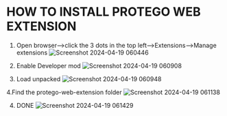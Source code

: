 # HOW TO INSTALL PROTEGO WEB EXTENSION  
1. Open browser-->click the 3 dots in the top left-->Extensions-->Manage extensions
![Screenshot 2024-04-19 060446](https://github.com/SaibaDev/Protego-Web-extension/assets/70807433/b6b6b8f6-d5e1-4388-9730-bf7e56242f30)

2. Enable Developer mod
![Screenshot 2024-04-19 060908](https://github.com/SaibaDev/Protego-Web-extension/assets/70807433/ebf61819-e2eb-4c02-b0b4-484e417133b5)


3. Load unpacked 
![Screenshot 2024-04-19 060948](https://github.com/SaibaDev/Protego-Web-extension/assets/70807433/5517240c-865f-4f1d-b1ea-52dd669fd0af)

4.Find the protego-web-extension folder
![Screenshot 2024-04-19 061138](https://github.com/SaibaDev/Protego-Web-extension/assets/70807433/50d94bbb-e3c8-4fee-85eb-3fe75c52dc08)

4. DONE
![Screenshot 2024-04-19 061429](https://github.com/SaibaDev/Protego-Web-extension/assets/70807433/efa1dac0-a433-4e68-b7a0-3128e4ef60f4)
